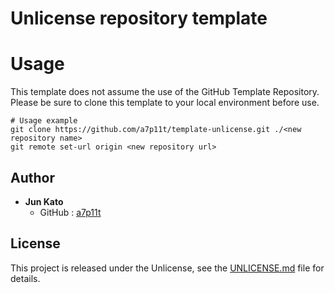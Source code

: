 # Unlicense repository template
<!--  Change title and content as needed -->

# Usage 
This template does not assume the use of the GitHub Template Repository.
Please be sure to clone this template to your local environment before use.

```
# Usage example
git clone https://github.com/a7p11t/template-unlicense.git ./<new repository name>
git remote set-url origin <new repository url>
```

## Author
- **Jun Kato**
    - GitHub : [a7p11t](https://github.com/a7p11t)

## License
This project is released under the Unlicense,
see the [UNLICENSE.md](UNLICENSE.md) file for details.
